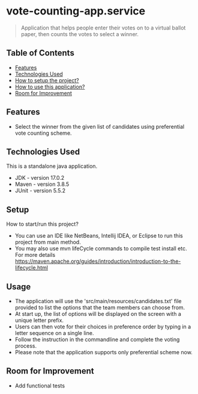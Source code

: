 # vote-counting-app.service
> Application that helps people enter their votes on to a virtual ballot paper, then counts the votes to select a winner.

## Table of Contents
* [Features](#features)
* [Technologies Used](#technologies-used)
* [How to setup the project?](#setup)
* [How to use this application?](#usage)
* [Room for Improvement](#room-for-improvement)

## Features
- Select the winner from the given list of candidates using preferential vote counting scheme.

## Technologies Used
This is a standalone java application.
- JDK - version 17.0.2
- Maven - version 3.8.5
- JUnit - version 5.5.2

## Setup
How to start/run this project?
- You can use an IDE like NetBeans, Intellij IDEA, or Eclipse to run this project from main method.
- You may also use mvn lifeCycle commands to compile test install etc. For more details https://maven.apache.org/guides/introduction/introduction-to-the-lifecycle.html 

## Usage
- The application will use the 'src/main/resources/candidates.txt' file provided to list the options that the team members can choose from.
- At start up, the list of options will be displayed on the screen with a unique letter prefix.
- Users can then vote for their choices in preference order by typing in a letter sequence on a single line.
- Follow the instruction in the commandline and complete the voting process.
- Please note that the application supports only preferential scheme now.

## Room for Improvement
- Add functional tests 
